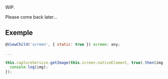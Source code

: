 WIP.

Please come back later...

## Exemple 

```js
@ViewChild('screen', { static: true }) screen: any;

... 

this.captureService.getImage(this.screen.nativeElement, true).then(img => {
  console.log(img);
});
```
